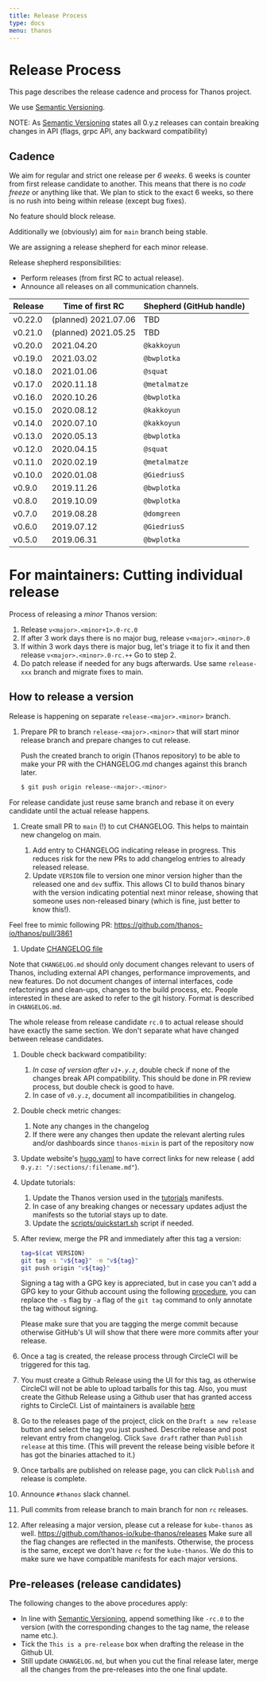 ```yaml
---
title: Release Process
type: docs
menu: thanos
---
```

# Release Process

This page describes the release cadence and process for Thanos project.

We use [Semantic Versioning](http://semver.org/).

NOTE: As [Semantic Versioning](http://semver.org/spec/v2.0.0.html) states all 0.y.z releases can contain breaking
changes in API (flags, grpc API, any backward compatibility)

## Cadence

We aim for regular and strict one release per *6 weeks*. 6 weeks is counter from first release candidate to another.
This means that there is no *code freeze* or anything like that. We plan to stick to the exact 6 weeks, so there is no
rush into being within release (except bug fixes).

No feature should block release.

Additionally we (obviously) aim for `main` branch being stable.

We are assigning a release shepherd for each minor release.

Release shepherd responsibilities:

* Perform releases (from first RC to actual release).
* Announce all releases on all communication channels.

| Release   | Time of first RC         | Shepherd (GitHub handle) |
|-----------|--------------------------|--------------------------|
| v0.22.0   | (planned) 2021.07.06     | TBD                      |
| v0.21.0   | (planned) 2021.05.25     | TBD                      |
| v0.20.0   | 2021.04.20               | `@kakkoyun`              |
| v0.19.0   | 2021.03.02               | `@bwplotka`              |
| v0.18.0   | 2021.01.06               | `@squat`                 |
| v0.17.0   | 2020.11.18               | `@metalmatze`            |
| v0.16.0   | 2020.10.26               | `@bwplotka`              |
| v0.15.0   | 2020.08.12               | `@kakkoyun`              |
| v0.14.0   | 2020.07.10               | `@kakkoyun`              |
| v0.13.0   | 2020.05.13               | `@bwplotka`              |
| v0.12.0   | 2020.04.15               | `@squat`                 |
| v0.11.0   | 2020.02.19               | `@metalmatze`            |
| v0.10.0   | 2020.01.08               | `@GiedriusS`             |
| v0.9.0    | 2019.11.26               | `@bwplotka`              |
| v0.8.0    | 2019.10.09               | `@bwplotka`              |
| v0.7.0    | 2019.08.28               | `@domgreen`              |
| v0.6.0    | 2019.07.12               | `@GiedriusS`             |
| v0.5.0    | 2019.06.31               | `@bwplotka`              |

# For maintainers: Cutting individual release

Process of releasing a *minor* Thanos version:

1. Release `v<major>.<minor+1>.0-rc.0`
1. If after 3 work days there is no major bug, release `v<major>.<minor>.0`
1. If within 3 work days there is major bug, let's triage it to fix it and then release `v<major>.<minor>.0-rc.++` Go to
   step 2.
1. Do patch release if needed for any bugs afterwards. Use same `release-xxx` branch and migrate fixes to main.

## How to release a version

Release is happening on separate `release-<major>.<minor>` branch.

1. Prepare PR to branch `release-<major>.<minor>` that will start minor release branch and prepare changes to cut
   release.

   Push the created branch to origin (Thanos repository) to be able to make your PR with the CHANGELOG.md changes
   against this branch later.

    ```bash
    $ git push origin release-<major>.<minor>
    ```

For release candidate just reuse same branch and rebase it on every candidate until the actual release happens.

1. Create small PR to `main` (!) to cut CHANGELOG. This helps to maintain new changelog on main.

    1. Add entry to CHANGELOG indicating release in progress. This reduces risk for the new PRs to add changelog entries
       to already released release.
    1. Update `VERSION` file to version one minor version higher than the released one and `dev` suffix. This allows CI
       to build thanos binary with the version indicating potential next minor release, showing that someone uses
       non-released binary (which is fine, just better to know this!).

Feel free to mimic following PR: https://github.com/thanos-io/thanos/pull/3861

1. Update [CHANGELOG file](/CHANGELOG.md)

Note that `CHANGELOG.md` should only document changes relevant to users of Thanos, including external API changes,
performance improvements, and new features. Do not document changes of internal interfaces, code refactorings and
clean-ups, changes to the build process, etc. People interested in these are asked to refer to the git history. Format
is described in `CHANGELOG.md`.

The whole release from release candidate `rc.0` to actual release should have exactly the same section. We don't
separate what have changed between release candidates.

1. Double check backward compatibility:

    1. *In case of version after `v1+.y.z`*, double check if none of the changes break API compatibility. This should be
       done in PR review process, but double check is good to have.
    1. In case of `v0.y.z`, document all incompatibilities in changelog.

1. Double check metric changes:

    1. Note any changes in the changelog
    1. If there were any changes then update the relevant alerting rules and/or dashboards since `thanos-mixin` is part
       of the repository now

1. Update website's [hugo.yaml](../website/hugo.yaml) to have correct links for new release (
   add `0.y.z: "/:sections/:filename.md"`).

1. Update tutorials:

    1. Update the Thanos version used in the [tutorials](../tutorials) manifests.
    1. In case of any breaking changes or necessary updates adjust the manifests so the tutorial stays up to date.
    1. Update the [scripts/quickstart.sh](../scripts/quickstart.sh) script if needed.

1. After review, merge the PR and immediately after this tag a version:

    ```bash
    tag=$(cat VERSION)
    git tag -s "v${tag}" -m "v${tag}"
    git push origin "v${tag}"
    ```

   Signing a tag with a GPG key is appreciated, but in case you can't add a GPG key to your Github account using the
   following [procedure](https://help.github.com/articles/generating-a-gpg-key/), you can replace the `-s` flag by `-a`
   flag of the `git tag` command to only annotate the tag without signing.

   Please make sure that you are tagging the merge commit because otherwise GitHub's UI will show that there were more
   commits after your release.

1. Once a tag is created, the release process through CircleCI will be triggered for this tag.

1. You must create a Github Release using the UI for this tag, as otherwise CircleCI will not be able to upload tarballs
   for this tag. Also, you must create the Github Release using a Github user that has granted access rights to
   CircleCI. List of maintainers is available [here](/MAINTAINERS.md)

1. Go to the releases page of the project, click on the `Draft a new release` button and select the tag you just pushed.
   Describe release and post relevant entry from changelog. Click `Save draft` rather than `Publish release` at this
   time. (This will prevent the release being visible before it has got the binaries attached to it.)

1. Once tarballs are published on release page, you can click `Publish` and release is complete.

1. Announce `#thanos` slack channel.

1. Pull commits from release branch to main branch for non `rc` releases.

1. After releasing a major version, please cut a release for `kube-thanos` as well.
   https://github.com/thanos-io/kube-thanos/releases
   Make sure all the flag changes are reflected in the manifests. Otherwise, the process is the same, except we don't
   have `rc` for the `kube-thanos`. We do this to make sure we have compatible manifests for each major versions.

## Pre-releases (release candidates)

The following changes to the above procedures apply:

* In line with [Semantic Versioning](http://semver.org/), append something like `-rc.0` to the version (with the
  corresponding changes to the tag name, the release name etc.).
* Tick the `This is a pre-release` box when drafting the release in the Github UI.
* Still update `CHANGELOG.md`, but when you cut the final release later, merge all the changes from the pre-releases
  into the one final update.
